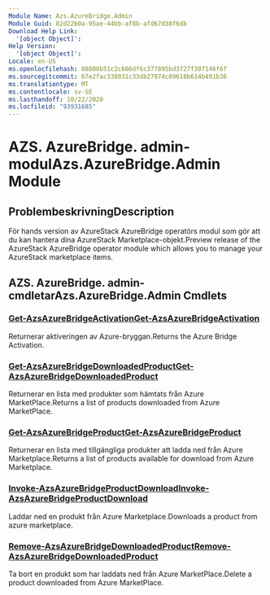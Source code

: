 ```yaml
---
Module Name: Azs.AzureBridge.Admin
Module Guid: 82d2260a-95ae-44bb-af8b-afd67d38f6db
Download Help Link:
  '[object Object]': 
Help Version:
  '[object Object]': 
Locale: en-US
ms.openlocfilehash: 08808b51c2c606df6c377895bd3727f307146f6f
ms.sourcegitcommit: 67e2fac338031c33db27974c89618b614b491b36
ms.translationtype: MT
ms.contentlocale: sv-SE
ms.lasthandoff: 10/22/2020
ms.locfileid: "93931685"
---
```

# <span data-ttu-id="7d56e-101">AZS. AzureBridge. admin-modul</span><span class="sxs-lookup"><span data-stu-id="7d56e-101">Azs.AzureBridge.Admin Module</span></span>
## <span data-ttu-id="7d56e-102">Problembeskrivning</span><span class="sxs-lookup"><span data-stu-id="7d56e-102">Description</span></span>
<span data-ttu-id="7d56e-103">För hands version av AzureStack AzureBridge operatörs modul som gör att du kan hantera dina AzureStack Marketplace-objekt.</span><span class="sxs-lookup"><span data-stu-id="7d56e-103">Preview release of the AzureStack AzureBridge operator module which allows you to manage your AzureStack marketplace items.</span></span>

## <span data-ttu-id="7d56e-104">AZS. AzureBridge. admin-cmdletar</span><span class="sxs-lookup"><span data-stu-id="7d56e-104">Azs.AzureBridge.Admin Cmdlets</span></span>
### [<span data-ttu-id="7d56e-105">Get-AzsAzureBridgeActivation</span><span class="sxs-lookup"><span data-stu-id="7d56e-105">Get-AzsAzureBridgeActivation</span></span>](Get-AzsAzureBridgeActivation.md)
<span data-ttu-id="7d56e-106">Returnerar aktiveringen av Azure-bryggan.</span><span class="sxs-lookup"><span data-stu-id="7d56e-106">Returns the Azure Bridge Activation.</span></span>

### [<span data-ttu-id="7d56e-107">Get-AzsAzureBridgeDownloadedProduct</span><span class="sxs-lookup"><span data-stu-id="7d56e-107">Get-AzsAzureBridgeDownloadedProduct</span></span>](Get-AzsAzureBridgeDownloadedProduct.md)
<span data-ttu-id="7d56e-108">Returnerar en lista med produkter som hämtats från Azure MarketPlace.</span><span class="sxs-lookup"><span data-stu-id="7d56e-108">Returns a list of products downloaded from Azure MarketPlace.</span></span>

### [<span data-ttu-id="7d56e-109">Get-AzsAzureBridgeProduct</span><span class="sxs-lookup"><span data-stu-id="7d56e-109">Get-AzsAzureBridgeProduct</span></span>](Get-AzsAzureBridgeProduct.md)
<span data-ttu-id="7d56e-110">Returnerar en lista med tillgängliga produkter att ladda ned från Azure Marketplace.</span><span class="sxs-lookup"><span data-stu-id="7d56e-110">Returns a list of products available for download from Azure Marketplace.</span></span>

### [<span data-ttu-id="7d56e-111">Invoke-AzsAzureBridgeProductDownload</span><span class="sxs-lookup"><span data-stu-id="7d56e-111">Invoke-AzsAzureBridgeProductDownload</span></span>](Invoke-AzsAzureBridgeProductDownload.md)
<span data-ttu-id="7d56e-112">Laddar ned en produkt från Azure Marketplace.</span><span class="sxs-lookup"><span data-stu-id="7d56e-112">Downloads a product from azure marketplace.</span></span>

### [<span data-ttu-id="7d56e-113">Remove-AzsAzureBridgeDownloadedProduct</span><span class="sxs-lookup"><span data-stu-id="7d56e-113">Remove-AzsAzureBridgeDownloadedProduct</span></span>](Remove-AzsAzureBridgeDownloadedProduct.md)
<span data-ttu-id="7d56e-114">Ta bort en produkt som har laddats ned från Azure MarketPlace.</span><span class="sxs-lookup"><span data-stu-id="7d56e-114">Delete a product downloaded from Azure MarketPlace.</span></span>

